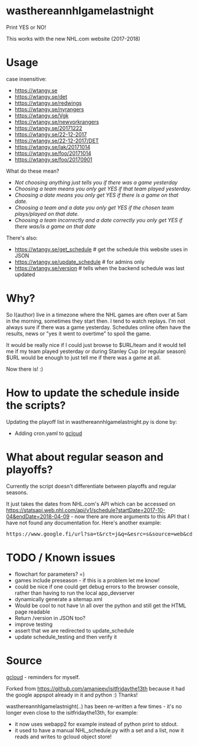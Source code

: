 wasthereannhlgamelastnight
==========================

Print YES or NO!

This works with the new NHL.com website (2017-2018)

Usage
=====

case insensitive:  

 * https://wtangy.se
 * https://wtangy.se/det
 * https://wtangy.se/redwings
 * https://wtangy.se/nyrangers
 * https://wtangy.se/Vgk
 * https://wtangy.se/newyorkrangers
 * https://wtangy.se/20171222
 * https://wtangy.se/22-12-2017
 * https://wtangy.se/22-12-2017/DET
 * https://wtangy.se/lak/20171014
 * https://wtangy.se/foo/20171014
 * https://wtangy.se/foo/20170901

What do these mean?

 * *Not choosing anything just tells you if there was a game yesterday*
 * *Choosing a team means you only get YES if that team played yesterday.*
 * *Choosing a date means you only get YES if there is a game on _that_ date.*
 * *Choosing a team and a date you only get YES if the chosen team plays/played on that date.*
 * *Choosing a team incorrectly and a date correctly you only get YES if there was/is a game on that date*

There's also:

 * https://wtangy.se/get_schedule # get the schedule this website uses in JSON
 * https://wtangy.se/update_schedule # for admins only
 * https://wtangy.se/version # tells when the backend schedule was last updated

Why?
====

So I(author) live in a timezone where the NHL games are often over at 5am in the morning, sometimes they start then. I tend to watch replays. I'm not always sure if there was a game yesterday. Schedules online often have the results, news or "yes it went to overtime" to spoil the game.

It would be really nice if I could just browse to $URL/team and it would tell me if my team played yesterday or during Stanley Cup (or regular season) $URL would be enough to just tell me if there was a game at all.

Now there is! :)

How to update the schedule inside the scripts?
====

Updating the playoff list in wasthereannhlgamelastnight.py is done by:

 - Adding cron.yaml to <a href="gcloud.md">gcloud</a>

What about regular season and playoffs?
==================================================

Currently the script doesn't differentiate between playoffs and regular seasons.

It just takes the dates from NHL.com's API which can be accessed on https://statsapi.web.nhl.com/api/v1/schedule?startDate=2017-10-04&endDate=2018-04-09 - now there are more arguments to this API that I have not found any documentation for. Here's another example: 
<pre>
https://www.google.fi/url?sa=t&rct=j&q=&esrc=s&source=web&cd=7&cad=rja&uact=8&ved=0ahUKEwidtqvvn9fWAhWlApoKHd_VBVUQFghJMAY&url=https%3A%2F%2Fstatsapi.web.nhl.com%2Fapi%2Fv1%2Fschedule%3FstartDate%3D2016-01-31%26endDate%3D2016-02-05%26expand%3Dschedule.teams%2Cschedule.linescore%2Cschedule.broadcasts%2Cschedule.ticket%2Cschedule.game.content.media.epg%26leaderCategories%3D%26site%3Den_nhl%26teamId%3D&usg=AOvVaw293oxkI9Kgt_VuxY0dLmjf 
</pre>

TODO / Known issues
====================

 * flowchart for parameters? =)
 * games include preseason - if this is a problem let me know!
 * could be nice if one could get debug errors to the browser console, rather than having to run the local app_devserver
 * dynamically generate a sitemap.xml
 * Would be cool to not have \n all over the python and still get the HTML page readable
 * Return /version in JSON too?
 * improve testing
  * assert that we are redirected to update_schedule
  * update schedule_testing and then verify it

Source
======

<a href="gcloud.md">gcloud</a> - reminders for myself.

Forked from https://github.com/amanjeev/isitfridaythe13th because it had the google appspot already in it and python :) Thanks!

wasthereannhlgamelastnight(..) has been re-written a few times - it's no longer even close to the isitfridaythe13th, for example:
 - it now uses webapp2 for example instead of python print to stdout.
 - it used to have a manual NHL_schedule.py with a set and a list, now it reads and writes to gcloud object store!
